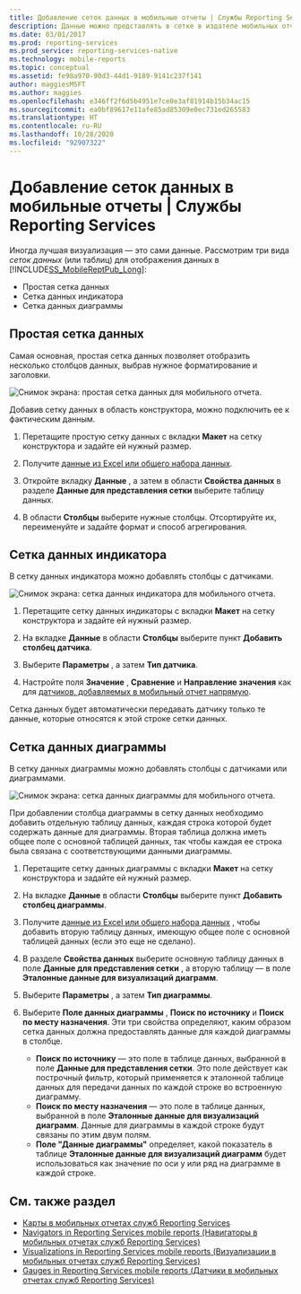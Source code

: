 ```yaml
---
title: Добавление сеток данных в мобильные отчеты | Службы Reporting Services | Документы Майкрософт
description: Данные можно представлять в сетке в издателе мобильных отчетов для SQL Server. Выберите простую сетку данных, сетку данных индикатора или сетку данных диаграммы.
ms.date: 03/01/2017
ms.prod: reporting-services
ms.prod_service: reporting-services-native
ms.technology: mobile-reports
ms.topic: conceptual
ms.assetid: fe98a970-90d3-44d1-9189-9141c237f141
author: maggiesMSFT
ms.author: maggies
ms.openlocfilehash: e346ff2f6d5b4951e7ce0e3af81914b15b34ac15
ms.sourcegitcommit: ea0bf89617e11afe85ad85309e0ec731ed265583
ms.translationtype: HT
ms.contentlocale: ru-RU
ms.lasthandoff: 10/28/2020
ms.locfileid: "92907322"
---
```

# <a name="add-data-grids-to-mobile-reports--reporting-services"></a>Добавление сеток данных в мобильные отчеты | Службы Reporting Services
Иногда лучшая визуализация — это сами данные. Рассмотрим три вида *сеток данных* (или таблиц) для отображения данных в [!INCLUDE[SS_MobileReptPub_Long](../../includes/ss-mobilereptpub-long.md)]:
* Простая сетка данных
* Сетка данных индикатора
* Сетка данных диаграммы

## <a name="simple-data-grid"></a>Простая сетка данных
Самая основная, простая сетка данных позволяет отобразить несколько столбцов данных, выбрав нужное форматирование и заголовки. 

![Снимок экрана: простая сетка данных для мобильного отчета.](../../reporting-services/mobile-reports/media/mobile-report-simple-data-grid.png)

Добавив сетку данных в область конструктора, можно подключить ее к фактическим данным.

1. Перетащите простую сетку данных с вкладки **Макет** на сетку конструктора и задайте ей нужный размер.

2. Получите [данные из Excel или общего набора данных](../../reporting-services/mobile-reports/data-for-reporting-services-mobile-reports.md).

3. Откройте вкладку **Данные** , а затем в области **Свойства данных** в разделе **Данные для представления сетки** выберите таблицу данных.

4. В области **Столбцы** выберите нужные столбцы. Отсортируйте их, переименуйте и задайте формат и способ агрегирования. 

 
##  <a name="indicator-data-grid"></a>Сетка данных индикатора
В сетку данных индикатора можно добавлять столбцы с датчиками.

![Снимок экрана: сетка данных индикатора для мобильного отчета.](../../reporting-services/mobile-reports/media/mobile-report-indicator-data-grid.png)

1. Перетащите сетку данных индикаторы с вкладки **Макет** на сетку конструктора и задайте ей нужный размер.

2. На вкладке **Данные** в области **Столбцы** выберите пункт **Добавить столбец датчика**. 

3. Выберите **Параметры** , а затем **Тип датчика**. 

4. Настройте поля **Значение** , **Сравнение** и **Направление значения** как для [датчиков, добавляемых в мобильный отчет напрямую](../../reporting-services/mobile-reports/add-gauges-to-mobile-reports-reporting-services.md).

Сетка данных будет автоматически передавать датчику только те данные, которые относятся к этой строке сетки данных.  

## <a name="chart-data-grid"></a>Сетка данных диаграммы
В сетку данных диаграммы можно добавлять столбцы с датчиками или диаграммами. 

![Снимок экрана: сетка данных диаграммы для мобильного отчета.](../../reporting-services/mobile-reports/media/mobile-report-chart-data-grid.png)

При добавлении столбца диаграммы в сетку данных необходимо добавить отдельную таблицу данных, каждая строка которой будет содержать данные для диаграммы. Вторая таблица должна иметь общее поле с основной таблицей данных, так чтобы каждая ее строка была связана с соответствующими данными диаграммы. 

1. Перетащите сетку данных диаграммы с вкладки **Макет** на сетку конструктора и задайте ей нужный размер.

2. На вкладке **Данные** в области **Столбцы** выберите пункт **Добавить столбец диаграммы**. 

3. Получите [данные из Excel или общего набора данных](../../reporting-services/mobile-reports/data-for-reporting-services-mobile-reports.md) , чтобы добавить вторую таблицу данных, имеющую общее поле с основной таблицей данных (если это еще не сделано).

4. В разделе **Свойства данных** выберите основную таблицу данных в поле **Данные для представления сетки** , а вторую таблицу — в поле **Эталонные данные для визуализаций диаграмм**.

5. Выберите **Параметры** , а затем **Тип диаграммы**.
 
6. Выберите **Поле данных диаграммы** , **Поиск по источнику** и **Поиск по месту назначения**. 
   Эти три свойства определяют, каким образом сетка данных должна предоставлять данные для каждой диаграммы в столбце.
   
   *   **Поиск по источнику** — это поле в таблице данных, выбранной в поле **Данные для представления сетки**. Это поле действует как построчный фильтр, который применяется к эталонной таблице данных для передачи данных по каждой строке во встроенную диаграмму. 
   * **Поиск по месту назначения** — это поле в таблице данных, выбранной в поле **Эталонные данные для визуализаций диаграмм**. Данные для диаграммы в каждой строке будут связаны по этим двум полям.   
   * **Поле "Данные диаграммы"** определяет, какой показатель в таблице **Эталонные данные для визуализаций диаграмм** будет использоваться как значение по оси y или ряд на диаграмме в каждой строке.  

## <a name="see-also"></a>См. также раздел 
* [Карты в мобильных отчетах служб Reporting Services](../../reporting-services/mobile-reports/maps-in-reporting-services-mobile-reports.md)
* [Navigators in Reporting Services mobile reports (Навигаторы в мобильных отчетах служб Reporting Services)](../../reporting-services/mobile-reports/add-navigators-to-reporting-services-mobile-reports.md)
* [Visualizations in Reporting Services mobile reports (Визуализации в мобильных отчетах служб Reporting Services)](../../reporting-services/mobile-reports/add-visualizations-to-reporting-services-mobile-reports.md)
* [Gauges in Reporting Services mobile reports (Датчики в мобильных отчетах служб Reporting Services)](../../reporting-services/mobile-reports/add-gauges-to-mobile-reports-reporting-services.md)  
 
  
